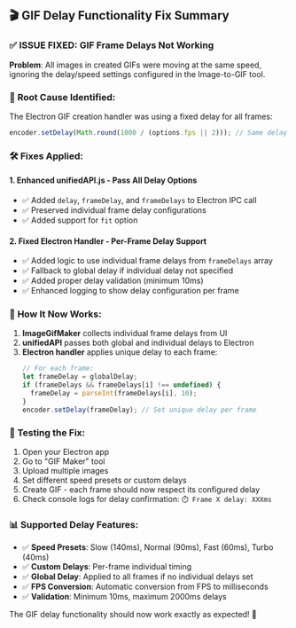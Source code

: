 ## 🎬 GIF Delay Functionality Fix Summary

### ✅ **ISSUE FIXED**: GIF Frame Delays Not Working

**Problem**: All images in created GIFs were moving at the same speed, ignoring the delay/speed settings configured in the Image-to-GIF tool.

### 🔧 **Root Cause Identified**:

The Electron GIF creation handler was using a fixed delay for all frames:
```javascript
encoder.setDelay(Math.round(1000 / (options.fps || 2))); // Same delay for all frames
```

### 🛠️ **Fixes Applied**:

#### 1. **Enhanced unifiedAPI.js** - Pass All Delay Options
- ✅ Added `delay`, `frameDelay`, and `frameDelays` to Electron IPC call
- ✅ Preserved individual frame delay configurations
- ✅ Added support for `fit` option

#### 2. **Fixed Electron Handler** - Per-Frame Delay Support
- ✅ Added logic to use individual frame delays from `frameDelays` array
- ✅ Fallback to global delay if individual delay not specified
- ✅ Added proper delay validation (minimum 10ms)
- ✅ Enhanced logging to show delay configuration per frame

### 🎯 **How It Now Works**:

1. **ImageGifMaker** collects individual frame delays from UI
2. **unifiedAPI** passes both global and individual delays to Electron
3. **Electron handler** applies unique delay to each frame:
   ```javascript
   // For each frame:
   let frameDelay = globalDelay;
   if (frameDelays && frameDelays[i] !== undefined) {
     frameDelay = parseInt(frameDelays[i], 10);
   }
   encoder.setDelay(frameDelay); // Set unique delay per frame
   ```

### 🧪 **Testing the Fix**:

1. Open your Electron app
2. Go to "GIF Maker" tool
3. Upload multiple images
4. Set different speed presets or custom delays
5. Create GIF - each frame should now respect its configured delay
6. Check console logs for delay confirmation: `⏱️ Frame X delay: XXXms`

### 📊 **Supported Delay Features**:

- ✅ **Speed Presets**: Slow (140ms), Normal (90ms), Fast (60ms), Turbo (40ms)
- ✅ **Custom Delays**: Per-frame individual timing
- ✅ **Global Delay**: Applied to all frames if no individual delays set
- ✅ **FPS Conversion**: Automatic conversion from FPS to milliseconds
- ✅ **Validation**: Minimum 10ms, maximum 2000ms delays

The GIF delay functionality should now work exactly as expected! 🎉